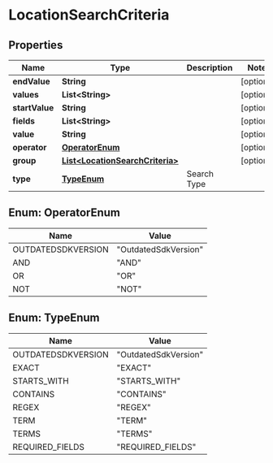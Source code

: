 
# LocationSearchCriteria

## Properties
Name | Type | Description | Notes
------------ | ------------- | ------------- | -------------
**endValue** | **String** |  |  [optional]
**values** | **List&lt;String&gt;** |  |  [optional]
**startValue** | **String** |  |  [optional]
**fields** | **List&lt;String&gt;** |  |  [optional]
**value** | **String** |  |  [optional]
**operator** | [**OperatorEnum**](#OperatorEnum) |  |  [optional]
**group** | [**List&lt;LocationSearchCriteria&gt;**](LocationSearchCriteria.md) |  |  [optional]
**type** | [**TypeEnum**](#TypeEnum) | Search Type | 


<a name="OperatorEnum"></a>
## Enum: OperatorEnum
Name | Value
---- | -----
OUTDATEDSDKVERSION | &quot;OutdatedSdkVersion&quot;
AND | &quot;AND&quot;
OR | &quot;OR&quot;
NOT | &quot;NOT&quot;


<a name="TypeEnum"></a>
## Enum: TypeEnum
Name | Value
---- | -----
OUTDATEDSDKVERSION | &quot;OutdatedSdkVersion&quot;
EXACT | &quot;EXACT&quot;
STARTS_WITH | &quot;STARTS_WITH&quot;
CONTAINS | &quot;CONTAINS&quot;
REGEX | &quot;REGEX&quot;
TERM | &quot;TERM&quot;
TERMS | &quot;TERMS&quot;
REQUIRED_FIELDS | &quot;REQUIRED_FIELDS&quot;




